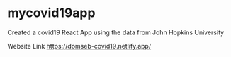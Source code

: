 # mycovid19app
Created a covid19 React App using the data from John Hopkins University


Website Link https://domseb-covid19.netlify.app/
